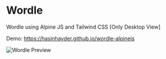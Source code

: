# Wordle

Wordle using Alpine JS and Tailwind CSS [Only Desktop View]

Demo: https://hasinhayder.github.io/wordle-alpinejs

![Wordle Preview](https://i.ibb.co/HnNSsTD/Screenshot-from-2022-01-31-23-40-48.png)
